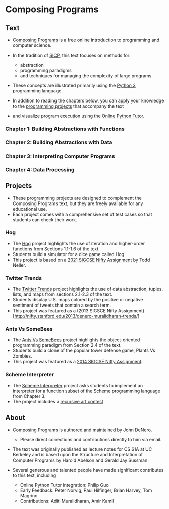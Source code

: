 # Composing Programs

## Text
- [Composing Programs](http://www.composingprograms.com/>) is a free online introduction to programming and computer science.
- In the tradition of [SICP](http://mitpress.mit.edu/sicp/), this text focuses on methods for:
    - abstraction
    - programming paradigms
    - and techniques for managing the complexity of large programs.
- These concepts are illustrated primarily using the [Python 3](http://www.python.org/) programming language.


- In addition to reading the chapters below, you can apply your knowledge to the [programming projects](https://composingprograms.com/projects.html) that accompany the text
- and visualize program execution using the [Online Python Tutor](https://composingprograms.com/tutor.html).


### Chapter 1: Building Abstractions with Functions

### Chapter 2: Building Abstractions with Data

### Chapter 3: Interpreting Computer Programs

### Chapter 4: Data Processing


## Projects
- These programming projects are designed to complement the Composing Programs text, but they are freely available for any educational use.
- Each project comes with a comprehensive set of test cases so that students can check their work.

### Hog
- The [Hog](https://inst.eecs.berkeley.edu//~cs61a/fa13/proj/hog/hog.html) project highlights the use of iteration and higher-order functions from Sections 1.1-1.6 of the text.
- Students build a simulator for a dice game called Hog.
- This project is based on a [2021 SIGCSE Nifty Assignment](http://nifty.stanford.edu/2010/neller-pig/) by Todd Neller.

### Twitter Trends
- The [Twitter Trends](http://inst.eecs.berkeley.edu/~cs61a/fa13/proj/trends/trends.html) project highlights the use of data abstraction, tuples, lists, and maps from sections 2.1-2.3 of the text.
- Students display U.S. maps colored by the positive or negative sentiment of tweets that contain a search term.
- This project was featured as a (2013 SIGSCE Nifty Assignment)[http://nifty.stanford.edu/2013/denero-muralidharan-trends/]

### Ants Vs SomeBees
- The [Ants Vs SomeBees](http://inst.eecs.berkeley.edu/~cs61a/fa13/proj/ants/ants.html) project highlights the object-oriented programming paradigm from Section 2.4 of the text.
- Students build a clone of the popular tower defense game, Plants Vs Zombies.
- This project was featured as a [2014 SIGCSE Nifty Assignment](http://nifty.stanford.edu/2014/denero-ants-vs-somebees/).

### Scheme Interpreter
- The [Scheme Interpreter](http://inst.eecs.berkeley.edu/~cs61a/fa13/proj/scheme/scheme.html) project asks students to implement an interpreter for a function subset of the Scheme programming language from Chapter 3.
- The project includes a [recursive art contest](http://inst.eecs.berkeley.edu/~cs61a/fa12/projects/scheme_contest_gallery/scheme_contest.html#submission-1-cs-est-61a)

## About
- Composing Programs is authored and maintained by John DeNero.
    - Please direct corrections and contributions directly to him via email.
- The text was originally published as lecture notes for CS 61A at UC Berkeley and is based upon the Structure and Interpretation of Computer Programs by Harold Abelson and Gerald Jay Sussman.

- Several generous and talented people have made significant contributes to this text, including:
    - Online Python Tutor integration: Philip Guo
    - Early Feedback: Peter Norvig, Paul Hilfinger, Brian Harvey, Tom Magrino
    - Contributions: Aditi Muralidharan, Amir Kamil
